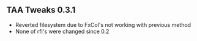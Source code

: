 ## TAA Tweaks 0.3.1
- Reverted filesystem due to FxCol's not working with previous method
- None of rfl's were changed since 0.2